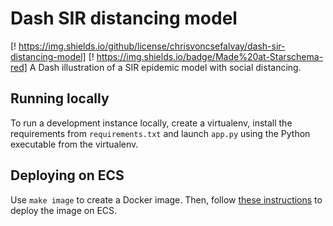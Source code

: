 # Dash SIR distancing model

[! https://img.shields.io/github/license/chrisvoncsefalvay/dash-sir-distancing-model] [! https://img.shields.io/badge/Made%20at-Starschema-red]
A Dash illustration of a SIR epidemic model with social distancing.


## Running locally

To run a development instance locally, create a virtualenv, install the 
requirements from `requirements.txt` and launch `app.py` using the 
Python executable from the virtualenv.

## Deploying on ECS

Use `make image` to create a Docker image. Then, follow [these 
instructions](https://www.chrisvoncsefalvay.com/2019/08/28/deploying-dash-on-amazon-ecs/) 
to deploy the image on ECS.